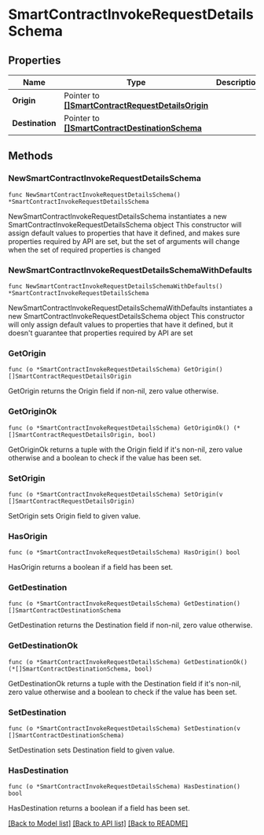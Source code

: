 # SmartContractInvokeRequestDetailsSchema

## Properties

Name | Type | Description | Notes
------------ | ------------- | ------------- | -------------
**Origin** | Pointer to [**[]SmartContractRequestDetailsOrigin**](SmartContractRequestDetailsOrigin.md) |  | [optional] 
**Destination** | Pointer to [**[]SmartContractDestinationSchema**](SmartContractDestinationSchema.md) |  | [optional] 

## Methods

### NewSmartContractInvokeRequestDetailsSchema

`func NewSmartContractInvokeRequestDetailsSchema() *SmartContractInvokeRequestDetailsSchema`

NewSmartContractInvokeRequestDetailsSchema instantiates a new SmartContractInvokeRequestDetailsSchema object
This constructor will assign default values to properties that have it defined,
and makes sure properties required by API are set, but the set of arguments
will change when the set of required properties is changed

### NewSmartContractInvokeRequestDetailsSchemaWithDefaults

`func NewSmartContractInvokeRequestDetailsSchemaWithDefaults() *SmartContractInvokeRequestDetailsSchema`

NewSmartContractInvokeRequestDetailsSchemaWithDefaults instantiates a new SmartContractInvokeRequestDetailsSchema object
This constructor will only assign default values to properties that have it defined,
but it doesn't guarantee that properties required by API are set

### GetOrigin

`func (o *SmartContractInvokeRequestDetailsSchema) GetOrigin() []SmartContractRequestDetailsOrigin`

GetOrigin returns the Origin field if non-nil, zero value otherwise.

### GetOriginOk

`func (o *SmartContractInvokeRequestDetailsSchema) GetOriginOk() (*[]SmartContractRequestDetailsOrigin, bool)`

GetOriginOk returns a tuple with the Origin field if it's non-nil, zero value otherwise
and a boolean to check if the value has been set.

### SetOrigin

`func (o *SmartContractInvokeRequestDetailsSchema) SetOrigin(v []SmartContractRequestDetailsOrigin)`

SetOrigin sets Origin field to given value.

### HasOrigin

`func (o *SmartContractInvokeRequestDetailsSchema) HasOrigin() bool`

HasOrigin returns a boolean if a field has been set.

### GetDestination

`func (o *SmartContractInvokeRequestDetailsSchema) GetDestination() []SmartContractDestinationSchema`

GetDestination returns the Destination field if non-nil, zero value otherwise.

### GetDestinationOk

`func (o *SmartContractInvokeRequestDetailsSchema) GetDestinationOk() (*[]SmartContractDestinationSchema, bool)`

GetDestinationOk returns a tuple with the Destination field if it's non-nil, zero value otherwise
and a boolean to check if the value has been set.

### SetDestination

`func (o *SmartContractInvokeRequestDetailsSchema) SetDestination(v []SmartContractDestinationSchema)`

SetDestination sets Destination field to given value.

### HasDestination

`func (o *SmartContractInvokeRequestDetailsSchema) HasDestination() bool`

HasDestination returns a boolean if a field has been set.


[[Back to Model list]](../README.md#documentation-for-models) [[Back to API list]](../README.md#documentation-for-api-endpoints) [[Back to README]](../README.md)


